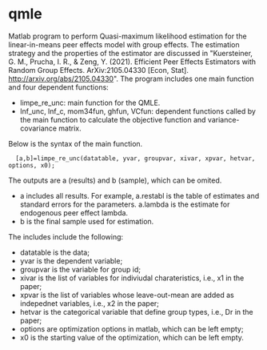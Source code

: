 # qmle
Matlab program to perform Quasi-maximum likelihood estimation for the linear-in-means peer effects model with group effects. The estimation strategy and the properties of the estimator are discussed in "Kuersteiner, G. M., Prucha, I. R., & Zeng, Y. (2021). Efficient Peer Effects Estimators with Random Group Effects. ArXiv:2105.04330 [Econ, Stat]. http://arxiv.org/abs/2105.04330". The program includes one main function and four dependent functions:
- limpe_re_unc: main function for the QMLE. 
- lnf_unc, lnf_c, mom34fun, ghfun, VCfun: dependent functions called by the main function to calculate the objective function and variance-covariance matrix.

Below is the syntax of the main function.

      [a,b]=limpe_re_unc(datatable, yvar, groupvar, xivar, xpvar, hetvar, options, x0);

The outputs are a (results) and b (sample), which can be omited.
- a includes all results. For example, a.restabl is the table of estimates and standard errors for the parameters. a.lambda is the estimate for endogenous peer effect lambda. 
- b is the final sample used for estimation. 

The includes include the following:
- datatable is the data;
- yvar is the dependent variable;
- groupvar is the variable for group id; 
- xivar is the list of variables for indiviudal charateristics, i.e., x1 in the paper;   
- xpvar is the list of variables whose leave-out-mean are added as indepednet variables, i.e., x2 in the paper;  
- hetvar is the categorical variable that define group types, i.e., Dr in the paper;  
- options are optimization  options in matlab, which can be left empty;  
- x0 is the starting value of the optimization, which can be left empty.  
